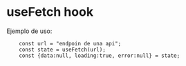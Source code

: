# useFetch hook

Ejemplo de uso: 

```
    const url = "endpoin de una api";
    const state = useFetch(url);
    const {data:null, loading:true, error:null} = state;
```